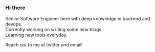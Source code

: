 ### Hi there

Senior Software Engineer here with deep knowledge in backend and devops. <br />
Currently working on writing some new blogs. <br />
Learning new tools everyday. <br />

Reach out to me at twitter and email!
